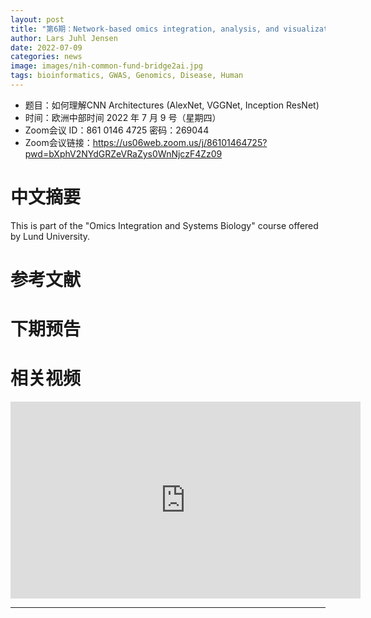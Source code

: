 ```yaml
---
layout: post
title: "第6期：Network-based omics integration, analysis, and visualization"
author: Lars Juhl Jensen
date: 2022-07-09
categories: news
image: images/nih-common-fund-bridge2ai.jpg
tags: bioinformatics, GWAS, Genomics, Disease, Human
---
```


- 题目：如何理解CNN Architectures (AlexNet, VGGNet, Inception ResNet)
- 时间：欧洲中部时间 2022 年 7 月 9 号（星期四）
- Zoom会议 ID：861 0146 4725 密码：269044 
- Zoom会议链接：https://us06web.zoom.us/j/86101464725?pwd=bXphV2NYdGRZeVRaZys0WnNjczF4Zz09

# 中文摘要

This is part of the "Omics Integration and Systems Biology" course offered by Lund University.

# 参考文献

# 下期预告

# 相关视频

<p align="center">
<iframe width="560" height="315" src="https://www.youtube.com/embed/lLZWYMXsuGM" title="YouTube video player" frameborder="0" allow="accelerometer; autoplay; clipboard-write; encrypted-media; gyroscope; picture-in-picture" allowfullscreen></iframe>
</p>



----

